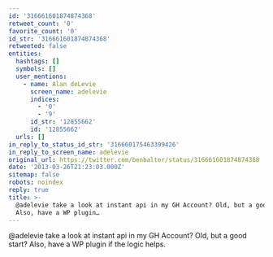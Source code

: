 ```yaml
---
id: '316661601874874368'
retweet_count: '0'
favorite_count: '0'
id_str: '316661601874874368'
retweeted: false
entities:
  hashtags: []
  symbols: []
  user_mentions:
    - name: Alan deLevie
      screen_name: adelevie
      indices:
        - '0'
        - '9'
      id_str: '12855662'
      id: '12855662'
  urls: []
in_reply_to_status_id_str: '316660175463399426'
in_reply_to_screen_name: adelevie
original_url: https://twitter.com/benbalter/status/316661601874874368
date: '2013-03-26T21:23:03.000Z'
sitemap: false
robots: noindex
reply: true
title: >-
  @adelevie take a look at instant api in my GH Account? Old, but a good start?
  Also, have a WP plugin…
---
```


@adelevie take a look at instant api in my GH Account? Old, but a good start? Also, have a WP plugin if the logic helps.